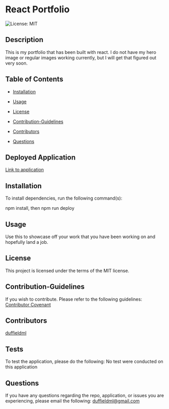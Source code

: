 # React Portfolio
![License: MIT](https://img.shields.io/badge/License-MIT-yellow.svg)

## Description

This is my portfolio that has been built with react. I do not have my hero image or regular images working currently, but I will get that figured out very soon.

## Table of Contents

* [Installation](#installation) 
 
* [Usage](#usage) 
 
* [License](#license) 
 
* [Contribution-Guidelines](#contribution-guidelines) 
 
* [Contributors](#contributors) 
 
* [Questions](#questions) 
 


## Deployed Application
[Link to application](https://duffieldml.github.io/react-portfolio-new/)

## Installation
To install dependencies, run the following command(s):

npm install, then npm run deploy

## Usage

Use this to showcase off your work that you have been working on and hopefully land a job.

## License

This project is licensed under the terms of the MIT license.

## Contribution-Guidelines

If you wish to contribute. Please refer to the following guidelines:
[Contributor Covenant](https://www.contributor-covenant.org/)

## Contributors

[duffieldml](https://github.com/duffieldml)
[](https://github.com/) 


## Tests

To test the application, please do the following:
No test were conducted on this application

## Questions

If you have any questions regarding the repo, application, or issues you are experiencing, please email
the following:
[duffieldml@gmail.com](mailto:duffieldml@gmail.com)

